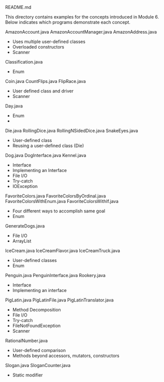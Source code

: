 README.md

This directory contains examples for the concepts introduced in Module 6.  Below indicates which programs demonstrate each concept.


AmazonAccount.java
AmazonAccountManager.java
AmazonAddress.java
- Uses multiple user-defined classes
- Overloaded constructors
- Scanner

Classification.java
- Enum

Coin.java
CountFlips.java
FlipRace.java
- User defined class and driver
- Scanner

Day.java
- Enum
- 

Die.java
RollingDice.java
RollingNSidedDice.java
SnakeEyes.java
- User-defined class
- Reusing a user-defined class (Die) 

Dog.java
DogInterface.java
Kennel.java
- Interface
- Implementing an Interface
- File I/O
- Try-catch
- IOException

FavoriteColors.java
FavoriteColorsByOrdinal.java
FavoriteColorsWithEnum.java
FavoriteColorsWithIf.java
- Four different ways to accomplish same goal
- Enum

GenerateDogs.java
- File I/O
- ArrayList

IceCream.java
IceCreamFlavor.java
IceCreamTruck.java
- User-defined classes
- Enum

Penguin.java
PenguinInterface.java
Rookery.java
- Interface
- Implementing an interface

PigLatin.java
PigLatinFile.java
PigLatinTranslator.java
- Method Decomposition
- File I/O
- Try-catch
- FileNotFoundException
- Scanner

RationalNumber.java
- User-defined comparison
- Methods beyond accessors, mutators, constructors

Slogan.java
SloganCounter.java
- Static modifier
